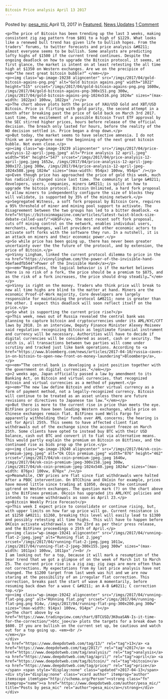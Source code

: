 ```yaml
---
Bitcoin Price analysis April 13 2017
---
```

<article class="post-listing post-19237 post type-post status-publish format-standard has-post-thumbnail hentry  tag-1826 tag-3676 tag-analysis tag-april tag-bitcoin tag-price">
    <div class="post-inner">
        <span>Posted by: <a href="https://www.deepdotweb.com/author/pesa_mic/" title="">pesa_mic </a></span>
    <span>April 13, 2017</span>
    <span>in <a href="https://www.deepdotweb.com/category/deepdot-news/" rel="category tag">Featured</a>, <a href="https://www.deepdotweb.com/category/news-updates/" rel="category tag">News Updates</a></span>
    <span><a href="https://www.deepdotweb.com/2017/04/13/bitcoin-price-analysis-april-13-2017/#comments">1 Comment</a></span>
    </p>
    <div class="clear"></div>
    
    <p>The price of Bitcoin has been trending up the last 3 weeks, making consistent zig zag pattern from $891 to a high of $1229. What looks like a renewed bull trend has given life to bullish hopes. From the traders’ forums, to twitter forecasts and price analysis &#8211; almost everyone seems to be bullish. Some analysts are predicting lofty highs of $1500 if the current trend continues. Despite the ongoing deadlock on how to upgrade the Bitcoin protocol, it seems, at first glance, the market is intent on at least retesting the all time high at $1350 on Western exchanges. Are we on the precipice of <em>“the next great bitcoin bubble?” </em></p>
    <p><img class="wp-image-19238 aligncenter" src="/imgs/2017/04/gold-bitcoin-agains-png.png" alt="Gold bitcoin agains.png" width="1022" height="515" srcset="/imgs/2017/04/gold-bitcoin-agains-png.png 1600w, /imgs/2017/04/gold-bitcoin-agains-png-300x151.png 300w, /imgs/2017/04/gold-bitcoin-agains-png-1024x516.png 1024w" sizes="(max-width: 1022px) 100vw, 1022px" /></p>
    <p>The chart above plots both the price of XAU/USD Gold and XBT/USD Bitcoin. Price is flirting with gold parity, the second attempt in a month after breaking past the price of Gold back on March 3rd 2017. Last time, the excitement of a possible Bitcoin Trust ETF approval by the SEC stirred higher prices, hours before release of the official decision. The breach only lasted for hours, before the reality of the NO decision settled in. Price began a drop down.</p>
    <p>But today, the market seems to have selective amnesia. I do not think we are anywhere near the beginning of the next great bitcoin bubble. Not even close.</p>
    <p><img class="wp-image-19239 aligncenter" src="/imgs/2017/04/price-analysis-12-april-jpeg.jpeg" alt="Price analysis 12 april.jpeg" width="954" height="547" srcset="/imgs/2017/04/price-analysis-12-april-jpeg.jpeg 1652w, /imgs/2017/04/price-analysis-12-april-jpeg-300x172.jpeg 300w, /imgs/2017/04/price-analysis-12-april-jpeg-1024x588.jpeg 1024w" sizes="(max-width: 954px) 100vw, 954px" /></p>
    <p>Even though price has approached the price of gold this week, much has radically changed since last time. The community at large &#8211; developers, users, companies, miners &#8211; is split on how to upgrade the bitcoin protocol. Bitcoin Unlimited, a hard fork proposal to allow miners to independently configure the size of blocks they will validate, is supported by 35% of the mining network.</p>
    <p>Segregated Witness, a soft fork proposal by Bitcoin Core, requires a 95% threshold of miner and mining pool support to activate. The disagreement between the two groups has led to a bitter deadlock. <a href="https://bitcoinmagazine.com/articles/latest-twist-block-size-debate-called-uasf/">UASF</a>, the most recent soft fork proposal, cuts off mining control on the network, enables individual users, merchants, exchanges, wallet providers and other economic actors to activate soft forks with the software they run. In a nutshell, it is an attack on miners and their economic power.</p>
    <p>So while price has been going up, there has never been greater uncertainty over the the future of the protocol, and by extension, the price of Bitcoin.</p>
    <p>Vinny Lingham, linked the current protocol dilemma to price in the <a href="https://vinnylingham.com/the-power-of-the-invisible-hand-56efaedfb544">Power of the Invisible Hand</a></p>
    <p><em>“Regardless, the logical behavior is if the market believes there is no risk of a fork, the price should be a premium to $875, and as the risk of a fork increases, the price should drop steadily…”</em></p>
    <p>Vinny is right on the money. Traders who think price will break to new all time highs are blind to the matter at hand. Miners are the economic Proof-of-Work majority, Core developers are largely responsible for maintaining the protocol &#8211; none is greater than the other. I expect this deadlock will soon reflect itself on the price.</p>
    <p>So what is supporting the current price rise?</p>
    <p>This week, news out of Russia revealed the central bank was planning to capture bitcoin and cryptocurrencies under its AML/KYC/CFT laws by 2018. In an interview, Deputy Finance Minister Alexey Moiseev said regulation recognizing Bitcoin as legitimate financial instrument and currency will be necessary. Authorities will have to decide if digital currencies will be considered as asset, cash or security. The catch is, all transactions between two parties will come under scrutiny and tracked just like bank operations. According to <a href="https://www.bloomberg.com/news/articles/2017-04-10/russia-caves-in-on-bitcoin-to-open-new-front-on-money-laundering">Bloomberg</a>,</p>
    <p><em>“The central bank is developing a joint position together with the government on digital currencies.”</em></p>
    <p>2 weeks ago, Japan officially passed a law by amendment to its Banking Act, on Bitcoin and virtual currencies, that recognized Bitcoin and virtual currencies as a method of payment.</p>
    <p><em>“The new law define Bitcoin and other virtual currency as a form of payment method, not a legally-recognized currency. Bitcoin will continue to be treated as an asset unless there are future revisions or directives to Japanese tax law.”</em></p>
    <p>But there is more to the current rise in price than meets the eye. BitFinex prices have been leading Western exchanges, while price on Chinese exchanges remain flat. BitFinex sued Wells Fargo for apparently withholding their funds over AML concerns; the hearing is set for April 25th. This seems to have affected client fiat withdrawals out of the exchange since the account freeze on March 25th. Some clients have opted to instead buy BTC with their USD balance, cash out BTC and convert it to fiat via alternative means. This would partly explain the premium on Bitcoin on Bitfinex, and the continued rise as bids prop up the price.</p>
    <p><img class="wp-image-19240 aligncenter" src="/imgs/2017/04/ok-coin-premium-jpeg.jpeg" alt="Ok COin premium.jpeg" width="876" height="462" srcset="/imgs/2017/04/ok-coin-premium-jpeg.jpeg 1646w, /imgs/2017/04/ok-coin-premium-jpeg-300x158.jpeg 300w, /imgs/2017/04/ok-coin-premium-jpeg-1024x540.jpeg 1024w" sizes="(max-width: 876px) 100vw, 876px" /></p>
    <p>Meanwhile, CNY prices are flat since fiat withdrawals were halted after a PBOC intervention. On BTCChina and OkCoin for example, prices have moved little since trading at $1050, despite the continued uptrend on Western exchanges. The question mark (?) on the chart above is the BitFinex premium. Okcoin has upgraded its AML/KYC policies and intends to resume withdrawals as soon as April 23.</p>
    <p>Bitcoin Weekly Price Forecast</p>
    <p>This week I expect price to consolidate or continue rising, but, with upper limits on how far up price will go. Current resistance is at $1250 &#8211; $1260, breaking this level will easily lead to $1300 and possibly retesting all time highs. This will have to happen before OKCoin activate withdrawals on the 23rd as per their press release, and the BitFinex proceedings o 25th of April.</p>
    <p><img class="wp-image-19241 aligncenter" src="/imgs/2017/04/running-flat-2-jpeg.jpeg" alt="Running flat 2.jpeg" srcset="/imgs/2017/04/running-flat-2-jpeg.jpeg 1011w, /imgs/2017/04/running-flat-2-jpeg-300x155.jpeg 300w" sizes="(max-width: 1011px) 100vw, 1011px" /><br />
    I am looking out for a top, because it will mark a resumption of the bear trend that we got a glimpse of on the week of March 1st to March 25. The current price rise is a zig zag; zig zags are more often than not corrections. My expectations from my last price analysis have not changed. The $1200 target from last week was hit and we are now staring at the possibility of an irregular flat correction. This correction, breaks past the start of wave A momentarily, before resuming back down for a wave C &#8211; an A-B &#8211; C correction top.</p>
    <p><img class="wp-image-19242 aligncenter" src="/imgs/2017/04/running-flat-png.png" alt="RUnning flat.png" srcset="/imgs/2017/04/running-flat-png.png 914w, /imgs/2017/04/running-flat-png-300x200.png 300w" sizes="(max-width: 914px) 100vw, 914px" /></p>
    <p>The chart above by <a href="https://www.tradingview.com/chart/BTCUSD/3K0uaSAN-Is-it-time-for-the-correction/">btc_joe</a> plots the targets for a break down to $600. If you are bullish on the current set up, be cautious and watch out for a top going up. <em><br />
    </em></p>
    </div>
    <a href="https://www.deepdotweb.com/tag/13/" rel="tag">13</a> <a href="https://www.deepdotweb.com/tag/2017/" rel="tag">2017</a> <a href="https://www.deepdotweb.com/tag/analysis/" rel="tag">analysis</a> <a href="https://www.deepdotweb.com/tag/april/" rel="tag">april</a> <a href="https://www.deepdotweb.com/tag/bitcoin/" rel="tag">bitcoin</a> <a href="https://www.deepdotweb.com/tag/price/" rel="tag">price</a></span> <span style="display:none" class="updated">2017-04-13</span>
    <div style="display:none" class="vcard author" itemprop="author" itemscope itemtype="http://schema.org/Person"><strong class="fn" itemprop="name"><a href="https://www.deepdotweb.com/author/pesa_mic/" title="Posts by pesa_mic" rel="author">pesa_mic</a></strong></div>
    </div>
</article>

